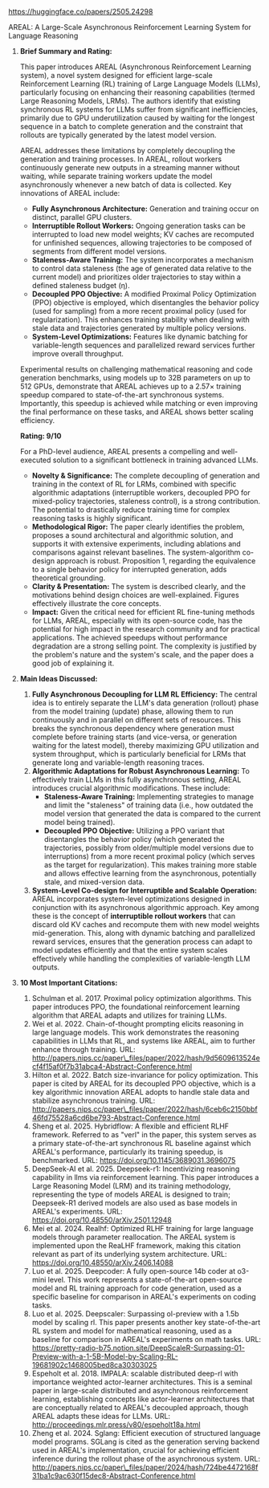 https://huggingface.co/papers/2505.24298

AREAL: A Large-Scale Asynchronous Reinforcement Learning System for Language Reasoning

1.  **Brief Summary and Rating:**

    This paper introduces AREAL (Asynchronous Reinforcement Learning system), a novel system designed for efficient large-scale Reinforcement Learning (RL) training of Large Language Models (LLMs), particularly focusing on enhancing their reasoning capabilities (termed Large Reasoning Models, LRMs). The authors identify that existing synchronous RL systems for LLMs suffer from significant inefficiencies, primarily due to GPU underutilization caused by waiting for the longest sequence in a batch to complete generation and the constraint that rollouts are typically generated by the latest model version.

    AREAL addresses these limitations by completely decoupling the generation and training processes. In AREAL, rollout workers continuously generate new outputs in a streaming manner without waiting, while separate training workers update the model asynchronously whenever a new batch of data is collected. Key innovations of AREAL include:
    *   **Fully Asynchronous Architecture:** Generation and training occur on distinct, parallel GPU clusters.
    *   **Interruptible Rollout Workers:** Ongoing generation tasks can be interrupted to load new model weights; KV caches are recomputed for unfinished sequences, allowing trajectories to be composed of segments from different model versions.
    *   **Staleness-Aware Training:** The system incorporates a mechanism to control data staleness (the age of generated data relative to the current model) and prioritizes older trajectories to stay within a defined staleness budget (η).
    *   **Decoupled PPO Objective:** A modified Proximal Policy Optimization (PPO) objective is employed, which disentangles the behavior policy (used for sampling) from a more recent proximal policy (used for regularization). This enhances training stability when dealing with stale data and trajectories generated by multiple policy versions.
    *   **System-Level Optimizations:** Features like dynamic batching for variable-length sequences and parallelized reward services further improve overall throughput.

    Experimental results on challenging mathematical reasoning and code generation benchmarks, using models up to 32B parameters on up to 512 GPUs, demonstrate that AREAL achieves up to a 2.57× training speedup compared to state-of-the-art synchronous systems. Importantly, this speedup is achieved while matching or even improving the final performance on these tasks, and AREAL shows better scaling efficiency.

    **Rating: 9/10**

    For a PhD-level audience, AREAL presents a compelling and well-executed solution to a significant bottleneck in training advanced LLMs.
    *   **Novelty & Significance:** The complete decoupling of generation and training in the context of RL for LRMs, combined with specific algorithmic adaptations (interruptible workers, decoupled PPO for mixed-policy trajectories, staleness control), is a strong contribution. The potential to drastically reduce training time for complex reasoning tasks is highly significant.
    *   **Methodological Rigor:** The paper clearly identifies the problem, proposes a sound architectural and algorithmic solution, and supports it with extensive experiments, including ablations and comparisons against relevant baselines. The system-algorithm co-design approach is robust. Proposition 1, regarding the equivalence to a single behavior policy for interrupted generation, adds theoretical grounding.
    *   **Clarity & Presentation:** The system is described clearly, and the motivations behind design choices are well-explained. Figures effectively illustrate the core concepts.
    *   **Impact:** Given the critical need for efficient RL fine-tuning methods for LLMs, AREAL, especially with its open-source code, has the potential for high impact in the research community and for practical applications. The achieved speedups without performance degradation are a strong selling point.
    The complexity is justified by the problem's nature and the system's scale, and the paper does a good job of explaining it.

2.  **Main Ideas Discussed:**

    1.  **Fully Asynchronous Decoupling for LLM RL Efficiency:** The central idea is to entirely separate the LLM's data generation (rollout) phase from the model training (update) phase, allowing them to run continuously and in parallel on different sets of resources. This breaks the synchronous dependency where generation must complete before training starts (and vice-versa, or generation waiting for the latest model), thereby maximizing GPU utilization and system throughput, which is particularly beneficial for LRMs that generate long and variable-length reasoning traces.
    2.  **Algorithmic Adaptations for Robust Asynchronous Learning:** To effectively train LLMs in this fully asynchronous setting, AREAL introduces crucial algorithmic modifications. These include:
        *   **Staleness-Aware Training:** Implementing strategies to manage and limit the "staleness" of training data (i.e., how outdated the model version that generated the data is compared to the current model being trained).
        *   **Decoupled PPO Objective:** Utilizing a PPO variant that disentangles the behavior policy (which generated the trajectories, possibly from older/multiple model versions due to interruptions) from a more recent proximal policy (which serves as the target for regularization). This makes training more stable and allows effective learning from the asynchronous, potentially stale, and mixed-version data.
    3.  **System-Level Co-design for Interruptible and Scalable Operation:** AREAL incorporates system-level optimizations designed in conjunction with its asynchronous algorithmic approach. Key among these is the concept of **interruptible rollout workers** that can discard old KV caches and recompute them with new model weights mid-generation. This, along with dynamic batching and parallelized reward services, ensures that the generation process can adapt to model updates efficiently and that the entire system scales effectively while handling the complexities of variable-length LLM outputs.

3.  **10 Most Important Citations:**

    1.  Schulman et al. 2017. Proximal policy optimization algorithms. This paper introduces PPO, the foundational reinforcement learning algorithm that AREAL adapts and utilizes for training LLMs.
    2.  Wei et al. 2022. Chain-of-thought prompting elicits reasoning in large language models. This work demonstrates the reasoning capabilities in LLMs that RL, and systems like AREAL, aim to further enhance through training. URL: http://papers.nips.cc/paper\_files/paper/2022/hash/9d5609613524ecf4f15af0f7b31abca4-Abstract-Conference.html
    3.  Hilton et al. 2022. Batch size-invariance for policy optimization. This paper is cited by AREAL for its decoupled PPO objective, which is a key algorithmic innovation AREAL adopts to handle stale data and stabilize asynchronous training. URL: http://papers.nips.cc/paper\_files/paper/2022/hash/6ceb6c2150bbf46fd75528a6cd6be793-Abstract-Conference.html
    4.  Sheng et al. 2025. Hybridflow: A flexible and efficient RLHF framework. Referred to as "verl" in the paper, this system serves as a primary state-of-the-art synchronous RL baseline against which AREAL's performance, particularly its training speedup, is benchmarked. URL: https://doi.org/10.1145/3689031.3696075
    5.  DeepSeek-AI et al. 2025. Deepseek-r1: Incentivizing reasoning capability in llms via reinforcement learning. This paper introduces a Large Reasoning Model (LRM) and its training methodology, representing the type of models AREAL is designed to train; Deepseek-R1 derived models are also used as base models in AREAL's experiments. URL: https://doi.org/10.48550/arXiv.2501.12948
    6.  Mei et al. 2024. Realhf: Optimized RLHF training for large language models through parameter reallocation. The AREAL system is implemented upon the ReaLHF framework, making this citation relevant as part of its underlying system architecture. URL: https://doi.org/10.48550/arXiv.2406.14088
    7.  Luo et al. 2025. Deepcoder: A fully open-source 14b coder at o3-mini level. This work represents a state-of-the-art open-source model and RL training approach for code generation, used as a specific baseline for comparison in AREAL's experiments on coding tasks.
    8.  Luo et al. 2025. Deepscaler: Surpassing ol-preview with a 1.5b model by scaling rl. This paper presents another key state-of-the-art RL system and model for mathematical reasoning, used as a baseline for comparison in AREAL's experiments on math tasks. URL: https://pretty-radio-b75.notion.site/DeepScaleR-Surpassing-01-Preview-with-a-1-5B-Model-by-Scaling-RL-19681902c1468005bed8ca30303025
    9.  Espeholt et al. 2018. IMPALA: scalable distributed deep-rl with importance weighted actor-learner architectures. This is a seminal paper in large-scale distributed and asynchronous reinforcement learning, establishing concepts like actor-learner architectures that are conceptually related to AREAL's decoupled approach, though AREAL adapts these ideas for LLMs. URL: http://proceedings.mlr.press/v80/espeholt18a.html
    10. Zheng et al. 2024. Sglang: Efficient execution of structured language model programs. SGLang is cited as the generation serving backend used in AREAL's implementation, crucial for achieving efficient inference during the rollout phase of the asynchronous system. URL: http://papers.nips.cc/paper\_files/paper/2024/hash/724be4472168f31ba1c9ac630f15dec8-Abstract-Conference.html
